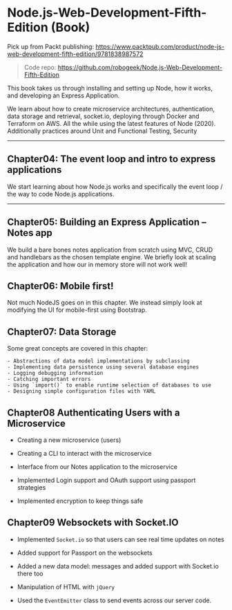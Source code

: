 # Node.js-Web-Development-Fifth-Edition (Book)

Pick up from Packt publishing: https://www.packtpub.com/product/node-js-web-development-fifth-edition/9781838987572

> Code repo: https://github.com/robogeek/Node.js-Web-Development-Fifth-Edition

This book takes us through installing and setting up Node, how it works, and developing an Express Application.

We learn about how to create microservice architectures, authentication, data storage and retrieval, socket.io, deploying through Docker and Terraform on AWS. All the while using the latest features of Node (2020). Additionally practices around Unit and Functional Testing, Security

---

## Chapter04: The event loop and intro to express applications

We start learning about how Node.js works and specifically the event loop / the way to code Node.js applications.

---

## Chapter05: Building an Express Application – Notes app

We build a bare bones notes application from scratch using MVC, CRUD and handlebars as the chosen template engine. We briefly look at scaling the application and how our in memory store will not work well!

## Chapter06: Mobile first!

Not much NodeJS goes on in this chapter. We instead simply look at modifying the UI for mobile-first using Bootstrap.

## Chapter07: Data Storage

Some great concepts are covered in this chapter:

    - Abstractions of data model implementations by subclassing
    - Implementing data persistence using several database engines
    - Logging debugging information
    - Catching important errors
    - Using `import()` to enable runtime selection of databases to use
    - Designing simple configuration files with YAML

## Chapter08 Authenticating Users with a Microservice

- Creating a new microservice (users)

- Creating a CLI to interact with the microservice

- Interface from our Notes application to the microservice

- Implemented Login support and OAuth support using passport strategies

- Implemented encryption to keep things safe

## Chapter09 Websockets with Socket.IO

- Implemented `Socket.io` so that users can see real time updates on notes

- Added support for Passport on the websockets

- Added a new data model: messages and added support with Socket.io there too

- Manipulation of HTML with `jQuery`

- Used the `EventEmitter` class to send events across our server code.

